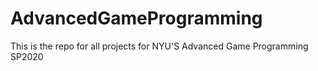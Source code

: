 # AdvancedGameProgramming
This is the repo for all projects for NYU'S Advanced Game Programming SP2020
